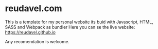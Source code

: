 # reudavel.com
This is a template for my personal website its buid with Javascript, HTML, SASS and Webpack as bundler 
Here you can se the live website:
https://reudavel.github.io

Any recomendation is welcome.
